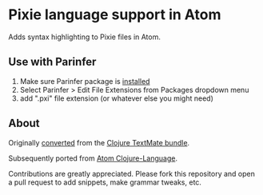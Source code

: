 # Pixie language support in Atom

Adds syntax highlighting to Pixie files in Atom.

## Use with Parinfer

1. Make sure Parinfer package is [installed](https://github.com/oakmac/atom-parinfer#installation)
2. Select Parinfer > Edit File Extensions from Packages dropdown menu
3. add ".pxi" file extension (or whatever else you might need)

## About

Originally [converted](http://atom.io/docs/latest/converting-a-text-mate-bundle)
from the [Clojure TextMate bundle](https://github.com/mmcgrana/textmate-clojure).

Subsequently ported from [Atom Clojure-Language](https://github.com/atom/language-clojure).

Contributions are greatly appreciated. Please fork this repository and open a pull request to add snippets, make grammar tweaks, etc.
